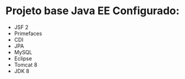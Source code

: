 # Projeto base Java EE Configurado:

* JSF 2
* Primefaces
* CDI
* JPA
* MySQL
* Eclipse
* Tomcat 8
* JDK 8


